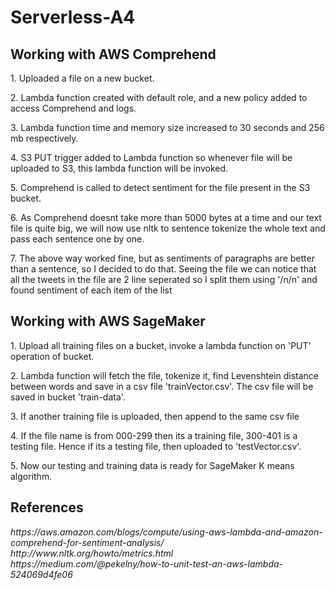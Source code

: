 # Serverless-A4

<h2> Working with AWS Comprehend </h2>
<p>1. Uploaded a file on a new bucket. </p>
<p>2. Lambda function created with default role, and a new policy added to access Comprehend and logs.</p>
<p>3. Lambda function time and memory size increased to 30 seconds and 256 mb respectively. </p>
<p>4. S3 PUT trigger added to Lambda function so whenever file will be uploaded to S3, this lambda function will be invoked. </p>
<p>5. Comprehend is called to detect sentiment for the file present in the S3 bucket. </p>
<p>6. As Comprehend doesnt take more than 5000 bytes at a time and our text file is quite big, we will now use nltk to sentence tokenize the whole text and pass each sentence one by one.
<p>7. The above way worked fine, but as sentiments of paragraphs are better than a sentence, so I decided to do that. Seeing the file we can notice that all the tweets in the file are 2 line seperated so I split them using '/n/n' and found sentiment of each item of the list </p>

<h2> Working with AWS SageMaker </h2>
<p>1. Upload all training files on a bucket, invoke a lambda function on 'PUT' operation of bucket.</p>
<p>2. Lambda function will fetch the file, tokenize it, find Levenshtein distance between words and save in a csv file 'trainVector.csv'. The csv file will be saved in bucket 'train-data'. </p>
<p>3. If another training file is uploaded, then append to the same csv file </p>
<p>4. If the file name is from 000-299 then its a training file, 300-401 is a testing file. Hence if its a testing file, then uploaded to 'testVector.csv'. </p>
<p>5. Now our testing and training data is ready for SageMaker K means algorithm. </p>

<h2> References </h2>
<i>https://aws.amazon.com/blogs/compute/using-aws-lambda-and-amazon-comprehend-for-sentiment-analysis/</i> &nbsp
<i>http://www.nltk.org/howto/metrics.html</i> &nbsp
<i>https://medium.com/@pekelny/how-to-unit-test-an-aws-lambda-524069d4fe06</i>
